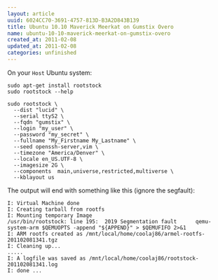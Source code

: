 ```yaml
---
layout: article
uuid: 6024CC70-3691-4757-813D-B3A2D843B139
title: Ubuntu 10.10 Maverick Meerkat on Gumstix Overo
name: ubuntu-10-10-maverick-meerkat-on-gumstix-overo
created_at: 2011-02-08
updated_at: 2011-02-08
categories: unfinished
---
```


On your `Host` Ubuntu system:

    sudo apt-get install rootstock
    sudo rootstock --help
    
    sudo rootstock \
      --dist "lucid" \
      --serial ttyS2 \
      --fqdn "gumstix" \
      --login "my_user" \
      --password "my_secret" \
      --fullname "My_Firstname My_Lastname" \
      --seed openssh-server,vim \
      --timezone "America/Denver" \
      --locale en_US.UTF-8 \
      --imagesize 2G \
      --components  main,universe,restricted,multiverse \
      --kblayout us


The output will end with something like this (ignore the segfault):

    I: Virtual Machine done
    I: Creating tarball from rootfs
    I: Mounting temporary Image
    /usr/bin/rootstock: line 195:  2019 Segmentation fault      qemu-system-arm $QEMUOPTS -append "${APPEND}" > $QEMUFIFO 2>&1
    I: ARM rootfs created as /mnt/local/home/coolaj86/armel-rootfs-201102081341.tgz
    I: Cleaning up...
    .....
    I: A logfile was saved as /mnt/local/home/coolaj86/rootstock-201102081341.log
    I: done ...


